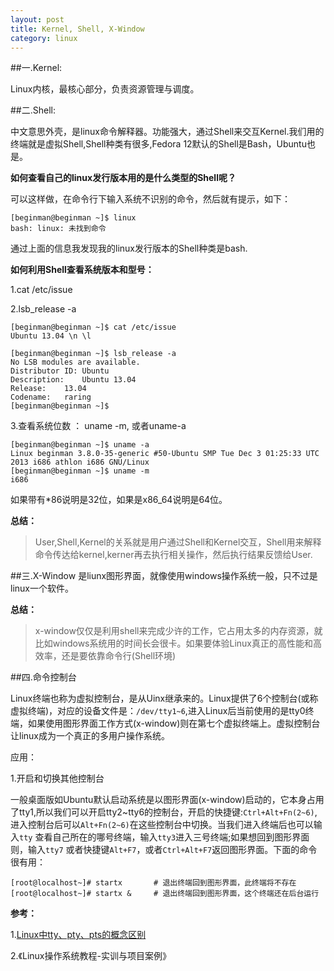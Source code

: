 ```yaml
---
layout: post
title: Kernel, Shell, X-Window
category: linux
---
```

##一.Kernel: 

Linux内核，最核心部分，负责资源管理与调度。

##二.Shell:

中文意思外壳，是linux命令解释器。功能强大，通过Shell来交互Kernel.我们用的终端就是虚拟Shell,Shell种类有很多,Fedora 12默认的Shell是Bash，Ubuntu也是。

**如何查看自己的linux发行版本用的是什么类型的Shell呢？**

可以这样做，在命令行下输入系统不识别的命令，然后就有提示，如下：

    [beginman@beginman ~]$ linux
    bash: linux: 未找到命令

通过上面的信息我发现我的linux发行版本的Shell种类是bash.

**如何利用Shell查看系统版本和型号：**

1.cat /etc/issue

2.lsb_release -a

    [beginman@beginman ~]$ cat /etc/issue
    Ubuntu 13.04 \n \l
    
    [beginman@beginman ~]$ lsb_release -a
    No LSB modules are available.
    Distributor ID:	Ubuntu
    Description:	Ubuntu 13.04
    Release:	13.04
    Codename:	raring
    [beginman@beginman ~]$ 
    
3.查看系统位数 ： uname -m, 或者uname-a

    [beginman@beginman ~]$ uname -a
    Linux beginman 3.8.0-35-generic #50-Ubuntu SMP Tue Dec 3 01:25:33 UTC 2013 i686 athlon i686 GNU/Linux
    [beginman@beginman ~]$ uname -m
    i686
如果带有*86说明是32位，如果是x86_64说明是64位。

**总结：**

>User,Shell,Kernel的关系就是用户通过Shell和Kernel交互，Shell用来解释命令传达给kernel,kerner再去执行相关操作，然后执行结果反馈给User.

##三.X-Window
是liunx图形界面，就像使用windows操作系统一般，只不过是linux一个软件。

**总结：**

>x-window仅仅是利用shell来完成少许的工作，它占用太多的内存资源，就比如windows系统用的时间长会很卡。如果要体验Linux真正的高性能和高效率，还是要依靠命令行(Shell环境)

##四.命令控制台

Linux终端也称为虚拟控制台，是从Uinx继承来的。Linux提供了6个控制台(或称虚拟终端)，对应的设备文件是：`/dev/tty1~6`,进入Linux后当前使用的是tty0终端，如果使用图形界面工作方式(x-window)则在第七个虚拟终端上。虚拟控制台让linux成为一个真正的多用户操作系统。

应用：

1.开启和切换其他控制台

一般桌面版如Ubuntu默认启动系统是以图形界面(x-window)启动的，它本身占用了tty1,所以我们可以开启tty2~tty6的控制台，开启的快捷键:`Ctrl+Alt+Fn(2~6)`,进入控制台后可以`Alt+Fn(2~6)`在这些控制台中切换。当我们进入终端后也可以输入`tty` 查看自己所在的哪号终端，输入`tty3`进入三号终端;如果想回到图形界面则，输入`tty7` 或者快捷键`Alt+F7`，或者`Ctrl+Alt+F7`返回图形界面。下面的命令很有用：

    [root@localhost~]# startx       # 退出终端回到图形界面，此终端将不存在
    [root@localhost~]# startx &     # 退出终端回到图形界面，这个终端还在后台运行
    


**参考：**

1.[Linux中tty、pty、pts的概念区别](http://www.readfree.net/htm/200908/4786353.html)

2.《Linux操作系统教程-实训与项目案例》






